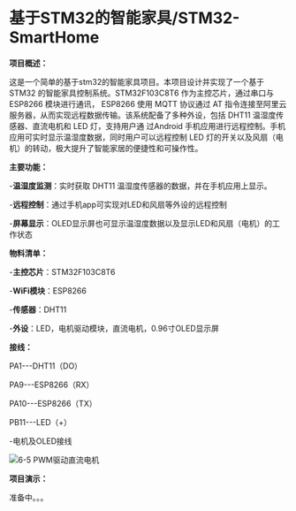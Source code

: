 # 基于STM32的智能家具/STM32-SmartHome

**项目概述：**

这是一个简单的基于stm32的智能家具项目。本项目设计并实现了一个基于 STM32 的智能家具控制系统。STM32F103C8T6 作为主控芯片，通过串口与 ESP8266 模块进行通讯，
ESP8266 使用 MQTT 协议通过 AT 指令连接至阿里云服务器，从而实现远程数据传输。该系统配备了多种外设，包括 DHT11 温湿度传感器、直流电机和 LED 灯，支持用户通
过Android 手机应用进行远程控制。手机应用可实时显示温湿度数据，同时用户可以远程控制 LED 灯的开关以及风扇（电机）的转动，极大提升了智能家居的便捷性和可操作性。


**主要功能：**

-**温湿度监测**：实时获取 DHT11 温湿度传感器的数据，并在手机应用上显示。

-**远程控制**：通过手机app可实现对LED和风扇等外设的远程控制

-**屏幕显示**：OLED显示屏也可显示温湿度数据以及显示LED和风扇（电机）的工作状态



**物料清单：**

-**主控芯片**：STM32F103C8T6

-**WiFi模块**：ESP8266

-**传感器**：DHT11

-**外设**：LED，电机驱动模块，直流电机，0.96寸OLED显示屏


**接线：**

PA1---DHT11（DO）

PA9---ESP8266（RX）

PA10---ESP8266（TX）

PB11---LED（+）

-电机及OLED接线

![6-5 PWM驱动直流电机](https://github.com/user-attachments/assets/530ec76b-8c3d-40e9-a472-111e3ca4716d)


**项目演示：**

准备中。。。
